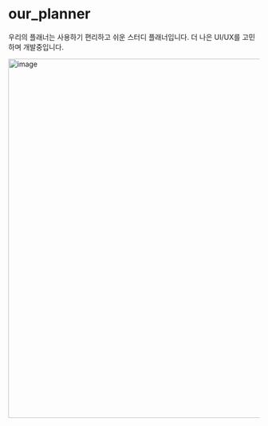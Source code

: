 # our_planner

우리의 플래너는 사용하기 편리하고 쉬운 스터디 플래너입니다.
더 나은 UI/UX를 고민하며 개발중입니다.


<img width="719" alt="image" src="https://user-images.githubusercontent.com/74997185/173776298-bc0c292f-3105-4ac1-905a-8227a3db6aab.png">

